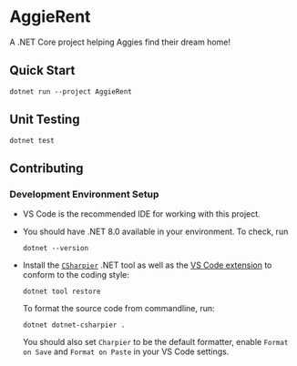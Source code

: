 # AggieRent

A .NET Core project helping Aggies find their dream home!

## Quick Start

```shell
dotnet run --project AggieRent
```

## Unit Testing

```shell
dotnet test
```

## Contributing

### Development Environment Setup

- VS Code is the recommended IDE for working with this project.

- You should have .NET 8.0 available in your environment. To check, run

  ```shell
  dotnet --version
  ```

- Install the [`CSharpier`](https://csharpier.com/) .NET tool as well as the [VS Code extension](https://marketplace.visualstudio.com/items?itemName=csharpier.csharpier-vscode) to conform to the coding style:

  ```shell
  dotnet tool restore
  ```

  To format the source code from commandline, run:

  ```shell
  dotnet dotnet-csharpier .
  ```

  You should also set `Charpier` to be the default formatter, enable `Format on Save` and `Format on Paste` in your VS Code settings.
